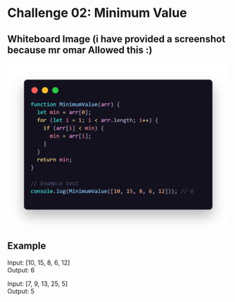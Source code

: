 # Challenge 02: Minimum Value

## Whiteboard Image (i have provided a screenshot because mr omar Allowed this :)

![MinimumValue](./MinimumValue.png)

## Example

Input: [10, 15, 8, 6, 12]  
Output: 6

Input: [7, 9, 13, 25, 5]  
Output: 5
